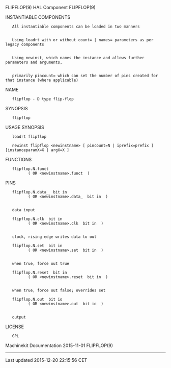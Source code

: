 FLIPFLOP(9) HAL Component FLIPFLOP(9)

INSTANTIABLE COMPONENTS

       All instantiable components can be loaded in two manners


       Using loadrt with or without count= | names= parameters as per legacy components


       Using newinst, which names the instance and allows further parameters and arguments,


       primarily pincount= which can set the number of pins created for that instance (where applicable)

NAME

       flipflop - D type flip-flop

SYNOPSIS

       flipflop

USAGE SYNOPSIS

       loadrt flipflop

       newinst flipflop <newinstname> [ pincount=N | iprefix=prefix ] [instanceparamX=X | argX=X ]

FUNCTIONS

       flipflop.N.funct
              ( OR <newinstname>.funct  )

PINS

       flipflop.N.data_  bit in
              ( OR <newinstname>.data_  bit in  )


       data input

       flipflop.N.clk  bit in
              ( OR <newinstname>.clk  bit in  )


       clock, rising edge writes data to out

       flipflop.N.set  bit in
              ( OR <newinstname>.set  bit in  )


       when true, force out true

       flipflop.N.reset  bit in
              ( OR <newinstname>.reset  bit in  )


       when true, force out false; overrides set

       flipflop.N.out  bit io
              ( OR <newinstname>.out  bit io  )


       output

LICENSE

       GPL

Machinekit Documentation 2015-11-01 FLIPFLOP(9)

------------------------------------------------------------------------

Last updated 2015-12-20 22:15:56 CET


